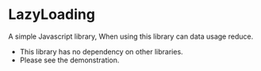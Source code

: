 # LazyLoading
 A simple Javascript library, 
 When using this library can data usage reduce.
 * This library has no dependency on other libraries.
 * Please see the demonstration.
